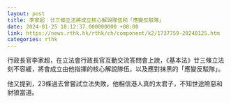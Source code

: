 ```yaml
---
layout: post
title: 李家超︰廿三條立法將成立核心解說隊伍和「應變反駁隊」
date: 2024-01-25 18:12:37.000000000 +08:00
link: https://news.rthk.hk/rthk/ch/component/k2/1737759-20240125.htm
categories: rthk
---
```


行政長官李家超，在立法會行政長官互動交流答問會上說，《基本法》廿三條立法刻不容緩，將會成立由他指揮的核心解說隊伍，以及應對抹黑的「應變反駁隊」。

他又提到，23條過去曾嘗試立法失敗，他相信港人真的太君子，不知世途險惡和豺狼當道。
